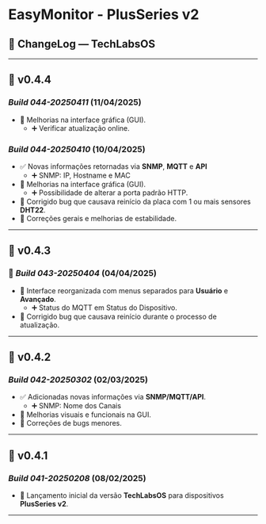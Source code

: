 # EasyMonitor - PlusSeries v2

## 📌 ChangeLog — TechLabsOS

---
## 🔄 v0.4.4
### *Build 044-20250411* (11/04/2025)
- 🎨 Melhorias na interface gráfica (GUI).
  -  ➕ Verificar atualização online.
  
### *Build 044-20250410* (10/04/2025)
- ✅ Novas informações retornadas via **SNMP**, **MQTT** e **API**
  - ➕ SNMP: IP, Hostname e MAC
- 🎨 Melhorias na interface gráfica (GUI).
  -  ➕ Possibilidade de alterar a porta padrão HTTP.
- 🐛 Corrigido bug que causava reinício da placa com 1 ou mais sensores **DHT22**.
- 🧹 Correções gerais e melhorias de estabilidade.

---
## 🔄 v0.4.3
### 🔄 *Build 043-20250404* (04/04/2025)
- 🎨 Interface reorganizada com menus separados para **Usuário** e **Avançado**.
  - ➕ Status do MQTT em Status do Dispositivo.
- 🐛 Corrigido bug que causava reinício durante o processo de atualização.

---
## 🔄 v0.4.2
### *Build 042-20250302* (02/03/2025)
- ✅ Adicionadas novas informações via **SNMP/MQTT/API**.
  - ➕ SNMP: Nome dos Canais
- 🎨 Melhorias visuais e funcionais na GUI.
- 🐞 Correções de bugs menores.

---
## 🔄 v0.4.1
### *Build 041-20250208* (08/02/2025)
- 🚀 Lançamento inicial da versão **TechLabsOS** para dispositivos **PlusSeries v2**.

---
